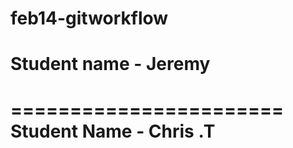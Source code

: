 feb14-gitworkflow
=================

# Student name - Jeremy
=======================
Student Name - Chris .T
=======================
